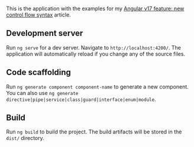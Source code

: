 
This is the application with the examples for my [Angular v17 feature: new control flow syntax](https://www.angularaddicts.com/p/angular-17-new-control-flow-with-signals) article.

## Development server

Run `ng serve` for a dev server. Navigate to `http://localhost:4200/`. The application will automatically reload if you change any of the source files.

## Code scaffolding

Run `ng generate component component-name` to generate a new component. You can also use `ng generate directive|pipe|service|class|guard|interface|enum|module`.

## Build

Run `ng build` to build the project. The build artifacts will be stored in the `dist/` directory.
